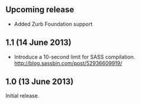 ## Upcoming release

  * Added Zurb Foundation support


## 1.1 (14 June 2013)

  * Introduce a 10-second limit for SASS compilation. http://blog.sassbin.com/post/52936609919/


## 1.0 (13 June 2013)

Initial release.